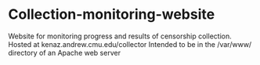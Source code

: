 # Collection-monitoring-website
Website for monitoring progress and results of censorship collection. Hosted at kenaz.andrew.cmu.edu/collector
Intended to be in the /var/www/ directory of an Apache web server
